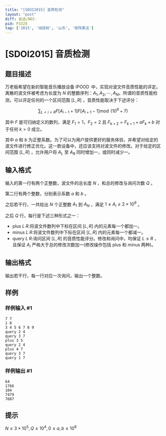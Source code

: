 ```yaml
---
title: "[SDOI2015] 音质检测"
layout: "post"
diff: 省选/NOI-
pid: P3328
tag: ['2015', '线段树', '山东', '矩阵乘法']
---
```

# [SDOI2015] 音质检测
## 题目描述

万老板希望在新的智能音乐播放设备 $\operatorname{IPOOD}$ 中，实现对波文件音质性能的评定。离散的波文件被考虑为长度为 $N$ 的整数序列：$A_1,A_2,\cdots,A_N$。所谓的音质性能检测，可以评定任何的一个区间范围 $[L,R]$ ，音质性能取决于下述评分：

$$\sum_{L<i<R}F[A_{i-1}+1]F[A_{i+1}-1] \operatorname{mod}\;(10^9+7)$$

其中 $F$ 是可归纳定义的数列，满足 $F_1=1$，$F_2=2$ 且 $F_{k+2}=F_{k+1}+aF_{k}+b$ 对于任何 $k>0$ 成立。

其中 $a$ 和 $b$ 为正整系数。为了可以为用户提供更好的服务体验，并希望对给定的波文件进行修正优化。这一款设备中，还应该支持对波文件的修改。对于给定的区间范围 $[L,R]$ ，允许用户将 $A_L$ 至 $A_R$ 同时增加一，或同时减少一。
## 输入格式

输入的第一行有两个正整数，波文件的总长度 $N$ ，和总的修改与询问次数 $Q$ 。

第二行有两个整数，分别表示系数 $a$ 和 $b$ 。

之后若干行，一共给出 $N$ 个正整数 $A_1$ 到 $A_N$ ，满足 $1\leq A_i\leq 2\times 10^9$ 。

之后 $Q$ 行，每行是下述三种形式之一：
- $\text{plus}\;L\;R:$将波文件数列中下标在区间 $[L,R]$ 内的元素每一个都加一。
- $\text{minus}\;L\;R:$将波文件数列中下标在区间 $[L,R]$ 内的元素每一个都减一。
- $\text{query}\;L\;R:$询问区间 $[L,R]$ 的音质性能评分。修改和询问中，均保证 $L\leq R$ ，且保证 $A_i$ 严格大于总的修改次数加一(修改操作包括 $\text{plus}$ 和 $\text{minus}$ 两种)。
## 输出格式

输出若干行，每一行对应一次询问，输出一个整数。

## 样例

### 样例输入 #1
```
7 7
1 0
3 4 5 6 7 8 9
query 2 4
query 3 7
plus 3 5
query 2 4
plus 4 7
query 3 7
query 1 7
```
### 样例输出 #1
```
64 
1766 
104 
7479 
7687
```
## 提示

$N\leq 3\times10^5,Q\leq10^4,0\leq a,b\leq10^9$
